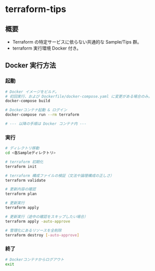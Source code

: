 # terraform-tips

## 概要

* Terraform の特定サービスに依らない共通的な Sample/Tips 群。
* terraform 実行環境 Docker 付き。


## Docker 実行方法

### 起動
```bash
# Docker イメージをビルド。
# 初回実行、および Dockerfile/docker-compose.yaml に変更がある場合のみ。
docker-compose build

# Dockerコンテナ起動 & ログイン
docker-compose run --rm terraform

# --- 以降の手順は Docker コンテナ内 ---
```

### 実行

```bash
# ディレクトリ移動
cd <各Sampleディレクトリ>

# terraform 初期化
terraform init

# terraform 構成ファイルの検証（文法や論理構成の正しさ）
terraform validate

# 更新内容の確認
terraform plan

# 更新実行
terraform apply

# 更新実行（途中の確認をスキップしたい場合）
terraform apply -auto-approve

# 管理化にあるリソースを全削除
terraform destroy [-auto-approve]

```


### 終了
```bash
# Dockerコンテナからログアウト
exit
```